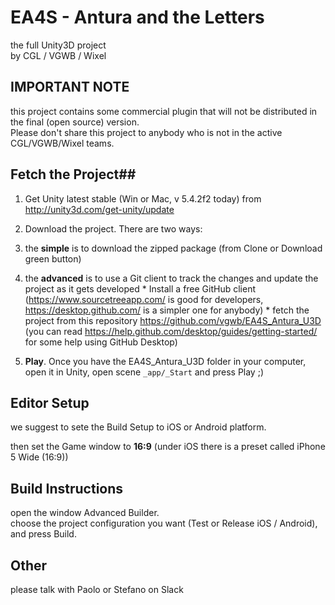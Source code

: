 EA4S - Antura and the Letters
=================
the full Unity3D project  
by CGL / VGWB / Wixel

## IMPORTANT NOTE ##

this project contains some commercial plugin that will not be distributed in the final (open source) version.  
Please don't share this project to anybody who is not in the active CGL/VGWB/Wixel teams.

## Fetch the Project##

1. Get Unity latest stable (Win or Mac, v 5.4.2f2 today) from http://unity3d.com/get-unity/update

2. Download the project. There are two ways:
  1.  the **simple** is to download the zipped package (from Clone or Download green button)
  2. the **advanced** is to use a Git client to track the changes and update the project as it gets developed
    * Install a free GitHub client (https://www.sourcetreeapp.com/ is good for developers, https://desktop.github.com/ is a simpler one for anybody)
    * fetch the project from this repository https://github.com/vgwb/EA4S_Antura_U3D (you can read https://help.github.com/desktop/guides/getting-started/ for some help using GitHub Desktop)

3. **Play**. Once you have the EA4S_Antura_U3D folder in your computer, open it in Unity, open scene ```_app/_Start``` and press Play ;)

## Editor Setup ##
we suggest to sete the Build Setup to iOS or Android platform.

then set the Game window to **16:9** (under iOS there is a preset called iPhone 5 Wide (16:9))

## Build Instructions ##

open the window Advanced Builder.  
choose the project configuration you want (Test or Release iOS / Android), and press Build.

## Other ##

please talk with Paolo or Stefano on Slack
